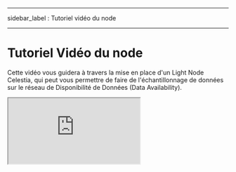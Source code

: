 - - -
sidebar_label : Tutoriel vidéo du node
- - -

# Tutoriel Vidéo du node
<!-- markdownlint-disable MD033 -->

Cette vidéo vous guidera à travers la mise en place d'un Light Node Celestia, qui peut vous permettre de faire de l'échantillonnage de données sur le réseau de Disponibilité de Données (Data Availability).

<div class="youtube-wrapper">
  <iframe
     class="youtube-video"
     title="Exécuter un Light Node Celestia"
     src="https://www.youtube.com/embed/9uL3jZe4mTY"
     allowfullscreen
>
  </iframe>
</div>
